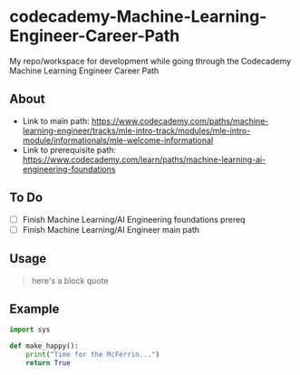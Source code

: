 # codecademy-Machine-Learning-Engineer-Career-Path
My repo/workspace for development while going through the Codecademy Machine Learning Engineer Career Path

## About
- Link to main path: https://www.codecademy.com/paths/machine-learning-engineer/tracks/mle-intro-track/modules/mle-intro-module/informationals/mle-welcome-informational
- Link to prerequisite path: https://www.codecademy.com/learn/paths/machine-learning-ai-engineering-foundations

## To Do
- [ ] Finish Machine Learning/AI Engineering foundations prereq
- [ ] Finish Machine Learning/AI Engineer main path

## Usage
> here's a block quote

## Example
```python
import sys

def make_happy():
	print("Time for the McFerrin...")
	return True
```

